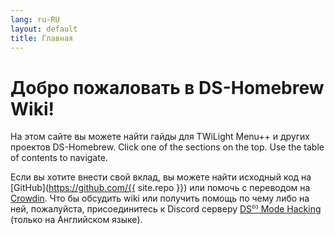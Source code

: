 ```yaml
---
lang: ru-RU
layout: default
title: Главная
---
```


# Добро пожаловать в DS-Homebrew Wiki!

На этом сайте вы можете найти гайды для TWiLight Menu++ и других проектов DS-Homebrew. Click one of the sections on the top. Use the table of contents to navigate.

Если вы хотите внести свой вклад, вы можете найти исходный код на [GitHub](https://github.com/{{ site.repo }}) или помочь с переводом на [Crowdin](https://crowdin.com/project/ds-homebrew-wiki). Что бы обсудить wiki или получить помощь по чему либо на ней, пожалуйста, присоединитесь к Discord серверу [DS⁽ⁱ⁾ Mode Hacking](https://ds-homebrew.com/discord) (только на Английском языке).
